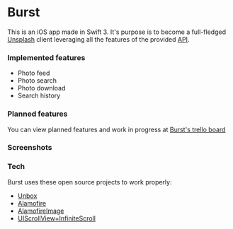 # Burst

This is an iOS app made in Swift 3. It's purpose is to become a full-fledged [Unsplash](unsplash.com) client leveraging all the features of the provided [API](https://unsplash.com/documentation). 

### Implemented features

- Photo feed
- Photo search
- Photo download
- Search history

### Planned features

You can view planned features and work in progress at [Burst's trello board](https://trello.com/b/gDcCs5P9/burst-app)

### Screenshots

### Tech

Burst uses these open source projects to work properly:
 - [Unbox](https://github.com/JohnSundell/Unbox)
 - [Alamofire](https://github.com/Alamofire/Alamofire)
 - [AlamofireImage](https://github.com/Alamofire/AlamofireImage)
 - [UIScrollView+InfiniteScroll](https://github.com/pronebird/UIScrollView-InfiniteScroll)